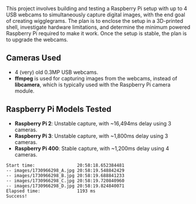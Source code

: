 This project involves building and testing a Raspberry Pi setup with up to 4 USB webcams to simultaneously capture digital images, with the end goal of creating wigglegrams. The plan is to enclose the setup in a 3D-printed shell, investigate hardware limitations, and determine the minimum powered Raspberry Pi required to make it work. Once the setup is stable, the plan is to upgrade the webcams.

## Cameras Used
- 4 (very) old 0.3MP USB webcams.
- **ffmpeg** is used for capturing images from the webcams, instead of **libcamera**, which is typically used with the Raspberry Pi camera module.

## Raspberry Pi Models Tested
- **Raspberry Pi 2**: Unstable capture, with ~16,494ms delay using 3 cameras.
- **Raspberry Pi 3**: Unstable capture, with ~1,800ms delay using 3 cameras.
- **Raspberry Pi 400**: Stable capture, with ~1,200ms delay using 4 cameras.
```
Start time:                20:58:18.652384481
-- images/1730966298_A.jpg 20:58:19.548842429
-- images/1730966298_B.jpg 20:58:19.688841233
-- images/1730966298_C.jpg 20:58:19.720840960
-- images/1730966298_D.jpg 20:58:19.824840071
Elapsed time:              1193 ms
Success!
```
